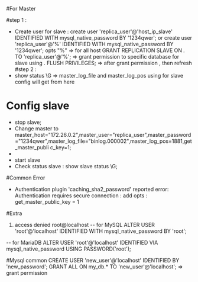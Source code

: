 #For Master

#step 1 :
- Create user for slave :
  create user 'replica_user'@'host_ip_slave' IDENTIFIED WITH mysql_native_password BY '1234qwer';
  or  create user 'replica_user'@'%' IDENTIFIED WITH mysql_native_password BY '1234qwer';
  opts "%"  => for all host
  GRANT REPLICATION SLAVE ON *.* TO 'replica_user'@'%'; => grant permission to specific database for slave using .
  FLUSH PRIVILEGES; => after grant permission , then refresh
#step 2 :
- show status \G   => master_log_file and master_log_pos  using for slave config will get from here

# Config slave
- stop slave;
- Change master to master_host="172.26.0.2",master_user="replica_user",master_password="1234qwer",master_log_file="binlog.000002",master_log_pos=1881,get_master_publi
c_key=1;
- 
- start slave
- Check status slave : show slave status \G;


#Common Error
- Authentication plugin 'caching_sha2_password' reported error: Authentication requires secure connection : add opts : get_master_public_key = 1


#Extra
1. access denied root@localhost
  -- for MySQL
  ALTER USER 'root'@'localhost' IDENTIFIED WITH mysql_native_password BY 'root';

  -- for MariaDB
ALTER USER 'root'@'localhost' IDENTIFIED VIA mysql_native_password USING PASSWORD('root');


#Mysql common
CREATE USER 'new_user'@'localhost' IDENTIFIED BY 'new_password';
GRANT ALL ON my_db.* TO 'new_user'@'localhost'; => grant permission 
